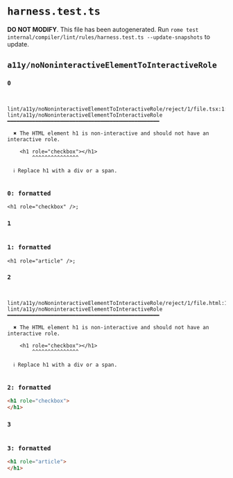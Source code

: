 # `harness.test.ts`

**DO NOT MODIFY**. This file has been autogenerated. Run `rome test internal/compiler/lint/rules/harness.test.ts --update-snapshots` to update.

## `a11y/noNoninteractiveElementToInteractiveRole`

### `0`

```

 lint/a11y/noNoninteractiveElementToInteractiveRole/reject/1/file.tsx:1:4
lint/a11y/noNoninteractiveElementToInteractiveRole ━━━━━━━━━━━━━━━━━━━━━━━━━━━━━━━━━━━━━━━━━━━━━━━━━

  ✖ The HTML element h1 is non-interactive and should not have an interactive role.

    <h1 role="checkbox"></h1>
        ^^^^^^^^^^^^^^^

  ℹ Replace h1 with a div or a span.


```

### `0: formatted`

```tsx
<h1 role="checkbox" />;

```

### `1`

```

```

### `1: formatted`

```tsx
<h1 role="article" />;

```

### `2`

```

 lint/a11y/noNoninteractiveElementToInteractiveRole/reject/1/file.html:1:4
lint/a11y/noNoninteractiveElementToInteractiveRole ━━━━━━━━━━━━━━━━━━━━━━━━━━━━━━━━━━━━━━━━━━━━━━━━━

  ✖ The HTML element h1 is non-interactive and should not have an interactive role.

    <h1 role="checkbox"></h1>
        ^^^^^^^^^^^^^^^

  ℹ Replace h1 with a div or a span.


```

### `2: formatted`

```html
<h1 role="checkbox">
</h1>

```

### `3`

```

```

### `3: formatted`

```html
<h1 role="article">
</h1>

```
